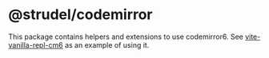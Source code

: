 # @strudel/codemirror

This package contains helpers and extensions to use codemirror6. See [vite-vanilla-repl-cm6](../core/examples/vite-vanilla-repl-cm6/main.js) as an example of using it.

